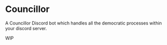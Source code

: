 # Councillor
A Councillor Discord bot which handles all the democratic processes within your discord server.

WIP
